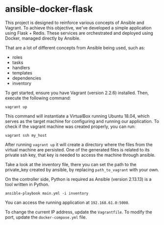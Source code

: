 # ansible-docker-flask

This project is designed to reinforce various concepts of Ansible and Vagrant. To achieve this objective, we've developed a simple application using Flask + Redis. These services are orchestrated and deployed using Docker, managed directly by Ansible.

That are a lot of different concepts from Ansible being used, such as:
- roles
- tasks
- handlers
- templates
- dependencies
- inventory

To get started, ensure you have Vagrant (version 2.2.6) installed. Then, execute the following command:

```
vagrant up
```

This command will instantiate a VirtualBox running Ubuntu 18.04, which serves as the target machine for configuring and running our application.
To check if the vagrant machine was created properly, you can run:

```
vagrant ssh my_host
```

After running `vagrant up` it will create a directory where the files from the virtual machine are persisted. One of the generated files is related
to its private ssh key, that key is needed to access the machine through ansible.

Take a look at the inventory file, there you can set the path to the private_key created by ansible, by replacing `path_to_vagrant` with your own.

On the controller side, Python is required as Ansible (version 2.13.13) is a tool written in Python.

```
ansible-playbook main.yml -i inventory
```

You can access the running application at `192.168.61.0:5000`.

To change the current IP address, update the `Vagrantfile`. To modify the port, update the `docker-compose.yml` file.